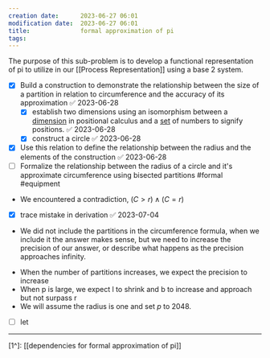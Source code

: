 ```yaml
---
creation date:		2023-06-27 06:01
modification date:	2023-06-27 06:01
title: 				formal approximation of pi
tags:               
---
```


The purpose of this sub-problem is to develop a functional representation of pi to utilize in our [[Process Representation]] using a base 2 system.

- [x] Build a construction to demonstrate the relationship between the size of a partition in relation to circumference and the accuracy of its approximation ✅ 2023-06-28
	- [x] establish two dimensions using an isomorphism between a [dimension](Def-POSC-0.2-dimension.md) in positional calculus and a [set](https://en.wikipedia.org/wiki/Set_theory) of  numbers to signify positions. ✅ 2023-06-28
	- [x] construct a circle ✅ 2023-06-28
- [x] Use this relation to define the relationship between the radius and the elements of the construction ✅ 2023-06-28
- [ ] Formalize the relationship between the radius of a circle and it's approximate circumference using bisected partitions #formal #equipment
* We encountered a contradiction, $(C > r) \land (C = r)$
- [x] trace mistake in derivation ✅ 2023-07-04
- We did not include the partitions in the circumference formula, when we include it the answer makes sense, but we need to increase the precision of our answer, or describe what happens as the precision approaches infinity.
* When the number of partitions increases, we expect the precision to increase
* When p is large, we expect l to shrink and b to increase and approach but not surpass r
* We will assume the radius is one and set $p$ to 2048.
- [ ] let 

---
[1^]: [[dependencies for formal approximation of pi]]

